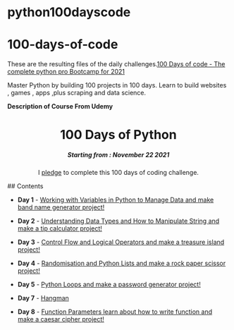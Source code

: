 # python100dayscode
# 100-days-of-code
These are the resulting files of the daily challenges.[100 Days of code - The complete python pro Bootcamp for 2021](https://www.udemy.com/course/100-days-of-code/#instructor-1)

Master Python by building 100 projects in 100 days.
Learn to build websites , games , apps ,plus scraping and data science.

**Description of Course From Udemy**
<h1 align="center"> 
100 Days of Python
</h1>
<h5 align="center">
Starting from : November 22 2021
</h5>
<p align="center">
I <a href="https://github.com/ashvi2021/100-days-of-course-within-python">pledge</a> to complete this 100 days of coding challenge.
</p>
## Contents

- <b>Day 1</b> - [Working with Variables in Python to Manage Data and make band name generator project! ](Day1/Day1_band-name_generator.py)

- <b>Day 2</b> - [Understanding Data Types and How to Manipulate String and make a tip calculator project!](Day2/Day2_Exercise2.py)

- <b>Day 3</b> - [Control Flow and Logical Operators and make a treasure island project!](Day3/Day3_Project_treasure_island.py)

- <b>Day 4</b> - [Randomisation and Python Lists and make a rock paper scissor project!](Day4/Day4_project_Rock_Paper_Scissor.py)

- <b>Day 5</b> - [Python Loops and make a password generator project!](Day5/Day_5_project_password_generator.py)

- <b>Day 7</b> - [Hangman](Day7/Code_3_day_7_How_to_check_if_the_player_is_won.py)

- <b>Day 8</b> - [Function Parameters learn about how to write function and make a caesar cipher project!](Day8/Day8_Exercise-Ceaser-Cipher-Decode.py)


